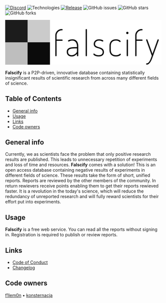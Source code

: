 [![Discord](https://img.shields.io/discord/1115290241180381197?color=7289da&label=Discord&logo=discord&logoColor=ffffff)](https://discord.gg/KNN8nPeW)
![Technologies](https://img.shields.io/badge/Technology-HTML5_•_PHP_•_MariaDB-9d3de0.svg)
[![Release](https://img.shields.io/badge/Release-v0.1.0_alpha-519dd9.svg)](https://github.com/Falscify/falscify/releases)
![GitHub issues](https://img.shields.io/github/issues/Falscify/falscify)
![GitHub stars](https://img.shields.io/github/stars/Falscify/falscify)
![GitHub forks](https://img.shields.io/github/forks/Falscify/falscify)

![Project Logo](graphics/inline_gh.png)

**Falscify** is a P2P-driven, innovative database containing statistically insignificant results of scientific research from across many different fields of science.

## Table of Contents
- [General info](#general-info)
- [Usage](#usage)
- [Links](#links)
- [Code owners](#code-owners)

## General info
Currently, we as scientists face the problem that only positive research results are published. This leads to unnecessary repetition of experiments and loss of time and resources. **Falscify** comes with a solution! This is an open access database containing negative results of experiments in different fields of science. These results take the form of short, unified reports. Reports are reviewed by the other members of the community. In return rewievers receive points enabling them to get their reports rewieved faster. It is a revolution in the today's science, which will reduce the redundancy of unreported research and will fully reward scientists for their effort put into experiments.

## Usage

**Falscify** is a free web service. You can read all the reports without signing in. Registration is required to publish or review reports.

## Links

- [Code of Conduct](https://github.com/f1lem0n/falscify/blob/main/CODE_OF_CONDUCT.md)
- [Changelog](https://github.com/f1lem0n/falscify/blob/main/CHANGELOG.md)

## Code owners
[f1lem0n](https://github.com/f1lem0n) • [konsternacja](https://github.com/konsternacja)
